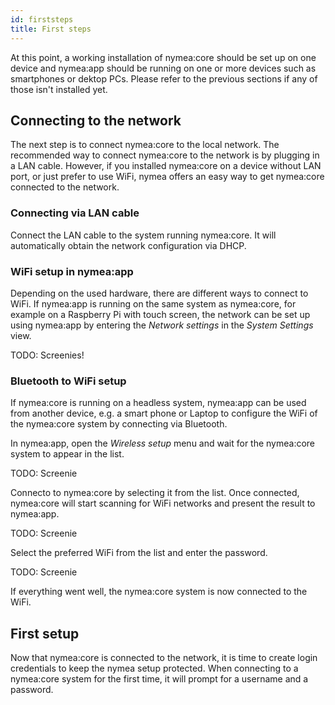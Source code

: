 ```yaml
---
id: firststeps
title: First steps
---
```



At this point, a working installation of nymea:core should be set up on one device and nymea:app 
should be running on one or more devices such as smartphones or dektop PCs. Please refer to the 
previous sections if any of those isn't installed yet.

## Connecting to the network

The next step is to connect nymea:core to the local network. The recommended way to connect 
nymea:core to the network is by plugging in a LAN cable. However, if you installed nymea:core on a
device without LAN port, or just prefer to use WiFi, nymea offers an easy way to get nymea:core
connected to the network.

### Connecting via LAN cable

Connect the LAN cable to the system running nymea:core. It will automatically obtain the network
configuration via DHCP.

### WiFi setup in nymea:app

Depending on the used hardware, there are different ways to connect to WiFi. If nymea:app is running
on the same system as nymea:core, for example on a Raspberry Pi with touch screen, the network can be
set up using nymea:app by entering the *Network settings* in the *System Settings* view.

TODO: Screenies!

### Bluetooth to WiFi setup

If nymea:core is running on a headless system, nymea:app can be used from another device, e.g. a smart phone
or Laptop to configure the WiFi of the nymea:core system by connecting via Bluetooth.

In nymea:app, open the *Wireless setup* menu and wait for the nymea:core system to appear in the list.

TODO: Screenie

Connecto to nymea:core by selecting it from the list. Once connected, nymea:core will start scanning for
WiFi networks and present the result to nymea:app.

TODO: Screenie

Select the preferred WiFi from the list and enter the password.

TODO: Screenie

If everything went well, the nymea:core system is now connected to the WiFi.


## First setup

Now that nymea:core is connected to the network, it is time to create login credentials to keep the nymea
setup protected. When connecting to a nymea:core system for the first time, it will prompt for a username
and a password.

